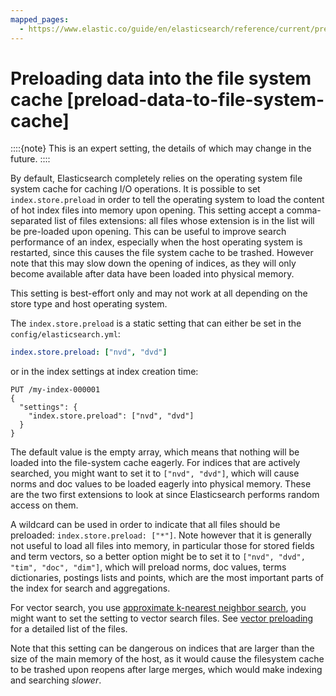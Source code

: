 ```yaml
---
mapped_pages:
  - https://www.elastic.co/guide/en/elasticsearch/reference/current/preload-data-to-file-system-cache.html
---
```


# Preloading data into the file system cache [preload-data-to-file-system-cache]

::::{note}
This is an expert setting, the details of which may change in the future.
::::


By default, Elasticsearch completely relies on the operating system file system cache for caching I/O operations. It is possible to set `index.store.preload` in order to tell the operating system to load the content of hot index files into memory upon opening. This setting accept a comma-separated list of files extensions: all files whose extension is in the list will be pre-loaded upon opening. This can be useful to improve search performance of an index, especially when the host operating system is restarted, since this causes the file system cache to be trashed. However note that this may slow down the opening of indices, as they will only become available after data have been loaded into physical memory.

This setting is best-effort only and may not work at all depending on the store type and host operating system.

The `index.store.preload` is a static setting that can either be set in the `config/elasticsearch.yml`:

```yaml
index.store.preload: ["nvd", "dvd"]
```

or in the index settings at index creation time:

```console
PUT /my-index-000001
{
  "settings": {
    "index.store.preload": ["nvd", "dvd"]
  }
}
```

The default value is the empty array, which means that nothing will be loaded into the file-system cache eagerly. For indices that are actively searched, you might want to set it to `["nvd", "dvd"]`, which will cause norms and doc values to be loaded eagerly into physical memory. These are the two first extensions to look at since Elasticsearch performs random access on them.

A wildcard can be used in order to indicate that all files should be preloaded: `index.store.preload: ["*"]`. Note however that it is generally not useful to load all files into memory, in particular those for stored fields and term vectors, so a better option might be to set it to `["nvd", "dvd", "tim", "doc", "dim"]`, which will preload norms, doc values, terms dictionaries, postings lists and points, which are the most important parts of the index for search and aggregations.

For vector search, you use [approximate k-nearest neighbor search](docs-content://solutions/search/vector/knn.md#approximate-knn), you might want to set the setting to vector search files. See [vector preloading](docs-content://deploy-manage/production-guidance/optimize-performance/approximate-knn-search.md#dense-vector-preloading) for a detailed list of the files.

Note that this setting can be dangerous on indices that are larger than the size of the main memory of the host, as it would cause the filesystem cache to be trashed upon reopens after large merges, which would make indexing and searching *slower*.

